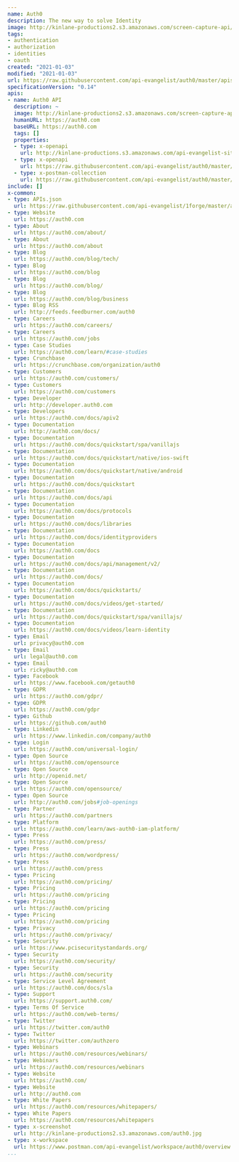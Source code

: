 ```yaml
---
name: Auth0
description: The new way to solve Identity
image: http://kinlane-productions2.s3.amazonaws.com/screen-capture-api/11272-auth0.jpg
tags:
- authentication
- authorization
- identities
- oauth
created: "2021-01-03"
modified: "2021-01-03"
url: https://raw.githubusercontent.com/api-evangelist/auth0/master/apis.json
specificationVersion: "0.14"
apis:
- name: Auth0 API
  description: ~
  image: http://kinlane-productions2.s3.amazonaws.com/screen-capture-api/11272-auth0.jpg
  humanURL: https://auth0.com
  baseURL: https://auth0.com
  tags: []
  properties:
  - type: x-openapi
    url: http://kinlane-productions.s3.amazonaws.com/api-evangelist-site/company/openapis/auth0-api.json
  - type: x-openapi
    url: https://raw.githubusercontent.com/api-evangelist/auth0/master/auth0-api-openapi.json
  - type: x-postman-collecction
    url: https://raw.githubusercontent.com/api-evangelist/auth0/master/auth0-api-postman-collection.json
include: []
x-common:
- type: APIs.json
  url: https://raw.githubusercontent.com/api-evangelist/1forge/master/apis.json
- type: Website
  url: https://auth0.com
- type: About
  url: https://auth0.com/about/
- type: About
  url: https://auth0.com/about
- type: Blog
  url: https://auth0.com/blog/tech/
- type: Blog
  url: https://auth0.com/blog
- type: Blog
  url: https://auth0.com/blog/
- type: Blog
  url: https://auth0.com/blog/business
- type: Blog RSS
  url: http://feeds.feedburner.com/auth0
- type: Careers
  url: https://auth0.com/careers/
- type: Careers
  url: https://auth0.com/jobs
- type: Case Studies
  url: https://auth0.com/learn/#case-studies
- type: Crunchbase
  url: https://crunchbase.com/organization/auth0
- type: Customers
  url: https://auth0.com/customers/
- type: Customers
  url: https://auth0.com/customers
- type: Developer
  url: http://developer.auth0.com
- type: Developers
  url: https://auth0.com/docs/apiv2
- type: Documentation
  url: http://auth0.com/docs/
- type: Documentation
  url: https://auth0.com/docs/quickstart/spa/vanillajs
- type: Documentation
  url: https://auth0.com/docs/quickstart/native/ios-swift
- type: Documentation
  url: https://auth0.com/docs/quickstart/native/android
- type: Documentation
  url: https://auth0.com/docs/quickstart
- type: Documentation
  url: https://auth0.com/docs/api
- type: Documentation
  url: https://auth0.com/docs/protocols
- type: Documentation
  url: https://auth0.com/docs/libraries
- type: Documentation
  url: https://auth0.com/docs/identityproviders
- type: Documentation
  url: https://auth0.com/docs
- type: Documentation
  url: https://auth0.com/docs/api/management/v2/
- type: Documentation
  url: https://auth0.com/docs/
- type: Documentation
  url: https://auth0.com/docs/quickstarts/
- type: Documentation
  url: https://auth0.com/docs/videos/get-started/
- type: Documentation
  url: https://auth0.com/docs/quickstart/spa/vanillajs/
- type: Documentation
  url: https://auth0.com/docs/videos/learn-identity
- type: Email
  url: privacy@auth0.com
- type: Email
  url: legal@auth0.com
- type: Email
  url: ricky@auth0.com
- type: Facebook
  url: https://www.facebook.com/getauth0
- type: GDPR
  url: https://auth0.com/gdpr/
- type: GDPR
  url: https://auth0.com/gdpr
- type: Github
  url: https://github.com/auth0
- type: Linkedin
  url: https://www.linkedin.com/company/auth0
- type: Login
  url: https://auth0.com/universal-login/
- type: Open Source
  url: https://auth0.com/opensource
- type: Open Source
  url: http://openid.net/
- type: Open Source
  url: https://auth0.com/opensource/
- type: Open Source
  url: http://auth0.com/jobs#job-openings
- type: Partner
  url: https://auth0.com/partners
- type: Platform
  url: https://auth0.com/learn/aws-auth0-iam-platform/
- type: Press
  url: https://auth0.com/press/
- type: Press
  url: https://auth0.com/wordpress/
- type: Press
  url: https://auth0.com/press
- type: Pricing
  url: https://auth0.com/pricing/
- type: Pricing
  url: https://auth0.com/pricing
- type: Pricing
  url: https://auth0.com/pricing
- type: Pricing
  url: https://auth0.com/pricing
- type: Privacy
  url: https://auth0.com/privacy/
- type: Security
  url: https://www.pcisecuritystandards.org/
- type: Security
  url: https://auth0.com/security/
- type: Security
  url: https://auth0.com/security
- type: Service Level Agreement
  url: https://auth0.com/docs/sla
- type: Support
  url: https://support.auth0.com/
- type: Terms Of Service
  url: https://auth0.com/web-terms/
- type: Twitter
  url: https://twitter.com/auth0
- type: Twitter
  url: https://twitter.com/authzero
- type: Webinars
  url: https://auth0.com/resources/webinars/
- type: Webinars
  url: https://auth0.com/resources/webinars
- type: Website
  url: https://auth0.com/
- type: Website
  url: http://auth0.com
- type: White Papers
  url: https://auth0.com/resources/whitepapers/
- type: White Papers
  url: https://auth0.com/resources/whitepapers
- type: x-screenshot
  url: http://kinlane-productions2.s3.amazonaws.com/auth0.jpg
- type: x-workspace
  url: https://www.postman.com/api-evangelist/workspace/auth0/overview
...
```

